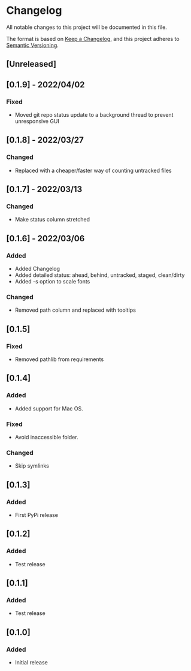 # Changelog
All notable changes to this project will be documented in this file.

The format is based on [Keep a Changelog](https://keepachangelog.com/en/1.0.0/),
and this project adheres to [Semantic Versioning](https://semver.org/spec/v2.0.0.html).

## [Unreleased]

## [0.1.9] - 2022/04/02

### Fixed
- Moved git repo status update to a background thread to prevent unresponsive GUI

## [0.1.8] - 2022/03/27

### Changed
- Replaced with a cheaper/faster way of counting untracked files

## [0.1.7] - 2022/03/13

### Changed
- Make status column stretched

## [0.1.6] - 2022/03/06

### Added
- Added Changelog
- Added detailed status: ahead, behind, untracked, staged, clean/dirty
- Added -s option to scale fonts

### Changed
- Removed path column and replaced with tooltips

## [0.1.5]

### Fixed
- Removed pathlib from requirements

## [0.1.4]

### Added
- Added support for Mac OS.

### Fixed
- Avoid inaccessible folder.

### Changed
- Skip symlinks

## [0.1.3]

### Added
- First PyPi release

## [0.1.2]

### Added
- Test release

## [0.1.1]

### Added
- Test release

## [0.1.0]

### Added
- Initial release
